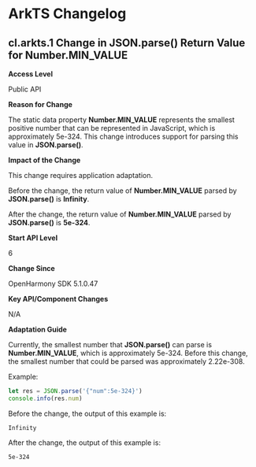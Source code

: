 # ArkTS Changelog

## cl.arkts.1 Change in JSON.parse() Return Value for Number.MIN_VALUE

**Access Level**

Public API

**Reason for Change**

 The static data property **Number.MIN_VALUE** represents the smallest positive number that can be represented in JavaScript, which is approximately 5e-324. This change introduces support for parsing this value in **JSON.parse()**.

**Impact of the Change**

This change requires application adaptation.

Before the change, the return value of **Number.MIN_VALUE** parsed by **JSON.parse()** is **Infinity**.

After the change, the return value of **Number.MIN_VALUE** parsed by **JSON.parse()** is **5e-324**.

**Start API Level**

6

**Change Since**

OpenHarmony SDK 5.1.0.47

**Key API/Component Changes**

N/A

**Adaptation Guide**

Currently, the smallest number that **JSON.parse()** can parse is **Number.MIN_VALUE**, which is approximately 5e-324. Before this change, the smallest number that could be parsed was approximately 2.22e-308.

Example:

```typescript
let res = JSON.parse('{"num":5e-324}')
console.info(res.num)
```

Before the change, the output of this example is:

```
Infinity
```

After the change, the output of this example is:

```
5e-324
```
